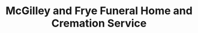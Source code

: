 ---
title: "McGilley and Frye Funeral Home and Cremation Service"
url: /olathe/mcgilley-and-frye-funeral-home-and-cremation-service/
shop: funeral directors
---